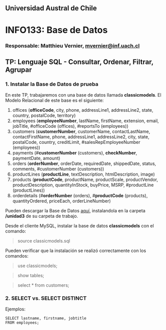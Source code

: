 ## Universidad Austral de Chile

# INFO133: Base de Datos

### Responsable: Matthieu Vernier, mvernier@inf.uach.cl

## TP: Lenguaje SQL - Consultar, Ordenar, Filtrar, Agrupar

### 1. Instalar la Base de Datos de prueba

En este TP, trabajaremos con una base de datos llamada __classicmodels__. El Modelo Relacional de este base es el siguiente:

1. offices (**officeCode**, city, phone, addressLine1, addressLine2, state, country, postalCode, territory)
1. employees (**employeeNumber**, lastName, firstName, extension, email, jobTitle, #officeCode (offices), #reportsTo (employees))
1. customers (**customerNumber**, customerName, contactLastName, contactFirstName, phone, addressLine1, addressLine2, city, state, postalCode, country, creditLimit, #salesRepEmployeeNumber (employees))
1. payments (#**customerNumber** (customers), **checkNumber**, paymentDate, amount)
1. orders (**orderNumber**, orderDate, requiredDate, shippedDate, status, comments, #customerNumber (customers))
1. productLines (**productLine**, textDescription, htmlDescription, image)
1. products (**productCode**, productName, productScale, productVendor, productDescription, quantityInStock, buyPrice, MSRP, #productLine (productLines))
1. orderdetails (#**orderNumber** (orders), #**productCode** (products), quantityOrdered, priceEach, orderLineNumber)
 
Pueden descargar la Base de Datos [aquí](classicmodels.sql), instalandola en la carpeta __/unidad3__ de su carpeta de trabajo.

Desde el cliente MySQL, instalar la base de datos __classicmodels__ con el comando:

> source classicmodels.sql

Pueden verificar que la instalación se realizó correctamente con los comandos:

> use classicmodels;

> show tables;

> select * from customers;

### 2. SELECT vs. SELECT DISTINCT

Ejemplos:

``` [sql]
SELECT lastname, firstname, jobtitle 
FROM employees;
```



